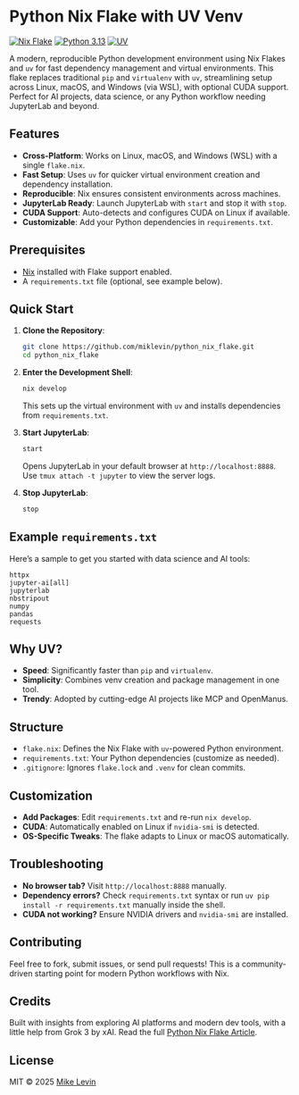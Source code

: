 # Python Nix Flake with UV Venv

[![Nix Flake](https://img.shields.io/badge/Nix-Flake-blue.svg)](https://nixos.org) [![Python 3.13](https://img.shields.io/badge/Python-3.13-green.svg)](https://www.python.org) [![UV](https://img.shields.io/badge/UV-Enabled-orange.svg)](https://github.com/astral-sh/uv)

A modern, reproducible Python development environment using Nix Flakes and `uv` for fast dependency management and virtual environments. This flake replaces traditional `pip` and `virtualenv` with `uv`, streamlining setup across Linux, macOS, and Windows (via WSL), with optional CUDA support. Perfect for AI projects, data science, or any Python workflow needing JupyterLab and beyond.

## Features

- **Cross-Platform**: Works on Linux, macOS, and Windows (WSL) with a single `flake.nix`.
- **Fast Setup**: Uses `uv` for quicker virtual environment creation and dependency installation.
- **Reproducible**: Nix ensures consistent environments across machines.
- **JupyterLab Ready**: Launch JupyterLab with `start` and stop it with `stop`.
- **CUDA Support**: Auto-detects and configures CUDA on Linux if available.
- **Customizable**: Add your Python dependencies in `requirements.txt`.

## Prerequisites

- [Nix](https://nixos.org/download.html) installed with Flake support enabled.
- A `requirements.txt` file (optional, see example below).

## Quick Start

1. **Clone the Repository**:
   ```bash
   git clone https://github.com/miklevin/python_nix_flake.git
   cd python_nix_flake
   ```

2. **Enter the Development Shell**:
   ```bash
   nix develop
   ```
   This sets up the virtual environment with `uv` and installs dependencies from `requirements.txt`.

3. **Start JupyterLab**:
   ```bash
   start
   ```
   Opens JupyterLab in your default browser at `http://localhost:8888`. Use `tmux attach -t jupyter` to view the server logs.

4. **Stop JupyterLab**:
   ```bash
   stop
   ```

## Example `requirements.txt`

Here’s a sample to get you started with data science and AI tools:

```
httpx
jupyter-ai[all]
jupyterlab
nbstripout
numpy
pandas
requests
```

## Why UV?

- **Speed**: Significantly faster than `pip` and `virtualenv`.
- **Simplicity**: Combines venv creation and package management in one tool.
- **Trendy**: Adopted by cutting-edge AI projects like MCP and OpenManus.

## Structure

- `flake.nix`: Defines the Nix Flake with `uv`-powered Python environment.
- `requirements.txt`: Your Python dependencies (customize as needed).
- `.gitignore`: Ignores `flake.lock` and `.venv` for clean commits.

## Customization

- **Add Packages**: Edit `requirements.txt` and re-run `nix develop`.
- **CUDA**: Automatically enabled on Linux if `nvidia-smi` is detected.
- **OS-Specific Tweaks**: The flake adapts to Linux or macOS automatically.

## Troubleshooting

- **No browser tab?** Visit `http://localhost:8888` manually.
- **Dependency errors?** Check `requirements.txt` syntax or run `uv pip install -r requirements.txt` manually inside the shell.
- **CUDA not working?** Ensure NVIDIA drivers and `nvidia-smi` are installed.

## Contributing

Feel free to fork, submit issues, or send pull requests! This is a community-driven starting point for modern Python workflows with Nix.

## Credits

Built with insights from exploring AI platforms and modern dev tools, with a little help from Grok 3 by xAI. Read the full [Python Nix Flake Article](http://localhost:4000/futureproof/python-nix-flake-uv/).

## License

MIT © 2025 [Mike Levin](https://github.com/miklevin)
